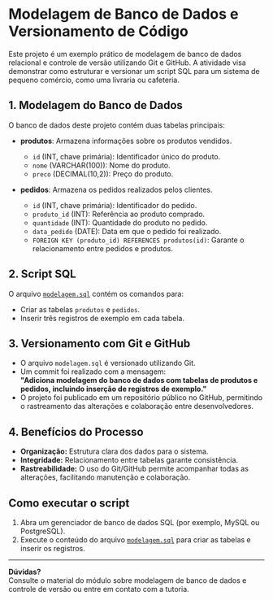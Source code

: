 # Modelagem de Banco de Dados e Versionamento de Código

Este projeto é um exemplo prático de modelagem de banco de dados relacional e controle de versão utilizando Git e GitHub. A atividade visa demonstrar como estruturar e versionar um script SQL para um sistema de pequeno comércio, como uma livraria ou cafeteria.

## 1. Modelagem do Banco de Dados

O banco de dados deste projeto contém duas tabelas principais:

- **produtos**: Armazena informações sobre os produtos vendidos.
  - `id` (INT, chave primária): Identificador único do produto.
  - `nome` (VARCHAR(100)): Nome do produto.
  - `preco` (DECIMAL(10,2)): Preço do produto.

- **pedidos**: Armazena os pedidos realizados pelos clientes.
  - `id` (INT, chave primária): Identificador do pedido.
  - `produto_id` (INT): Referência ao produto comprado.
  - `quantidade` (INT): Quantidade do produto no pedido.
  - `data_pedido` (DATE): Data em que o pedido foi realizado.
  - `FOREIGN KEY (produto_id) REFERENCES produtos(id)`: Garante o relacionamento entre pedidos e produtos.

## 2. Script SQL

O arquivo [`modelagem.sql`](modelagem.sql) contém os comandos para:

- Criar as tabelas `produtos` e `pedidos`.
- Inserir três registros de exemplo em cada tabela.

## 3. Versionamento com Git e GitHub

- O arquivo `modelagem.sql` é versionado utilizando Git.
- Um commit foi realizado com a mensagem:  
  **"Adiciona modelagem do banco de dados com tabelas de produtos e pedidos, incluindo inserção de registros de exemplo."**
- O projeto foi publicado em um repositório público no GitHub, permitindo o rastreamento das alterações e colaboração entre desenvolvedores.

## 4. Benefícios do Processo

- **Organização:** Estrutura clara dos dados para o sistema.
- **Integridade:** Relacionamento entre tabelas garante consistência.
- **Rastreabilidade:** O uso do Git/GitHub permite acompanhar todas as alterações, facilitando manutenção e colaboração.

## Como executar o script

1. Abra um gerenciador de banco de dados SQL (por exemplo, MySQL ou PostgreSQL).
2. Execute o conteúdo do arquivo [`modelagem.sql`](modelagem.sql) para criar as tabelas e inserir os registros.

---

**Dúvidas?**  
Consulte o material do módulo sobre modelagem de banco de dados e controle de versão ou entre em contato com a tutoria.
